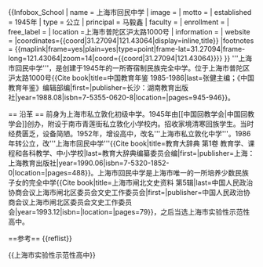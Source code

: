 {{Infobox_School
| name = 上海市回民中学
| image = 
| motto = 
| established = 1945年
| type = 公立
| principal = 马毅鑫
| faculty = 
| enrollment = 
| free_label = 
| location =上海市普陀区沪太路1000号
| information = 
| website =
|coordinates={{coord|31.27094|121.43064|display=inline,title}}
|footnotes  = {{maplink|frame=yes|plain=yes|type=point|frame-lat=31.27094|frame-long=121.43064|zoom=14|coord={{coord|31.27094|121.43064}}}}
}}
'''上海市回民中学'''，是创建于1945年的一所寄宿制民族完全中学。位于上海市普陀区沪太路1000号<ref>{{Cite book|title=中国教育年鉴 1985-1986|last=张健主编；《中国教育年鉴》编辑部编|first=|publisher=长沙：湖南教育出版社|year=1988.08|isbn=7-5355-0620-8|location=|pages=945-946}}</ref>。

== 沿革 ==
前身为上海市私立敦化初级中学。1945年由[[中国回教学会|中国回教学会]]创办，附设于南市青莲街私立敦化小学校内。招收家境清寒回族学生。当时经费匮乏，设备简陋。1952年，增设高中，改名'''上海市私立敦化中学'''。1986年转公立，改'''上海市回民中学'''<ref>{{Cite book|title=教育大辞典 第1卷 教育学、课程和各科教学、中小学校|last=教育大辞典编纂委员会编|first=|publisher=上海：上海教育出版社|year=1990.06|isbn=7-5320-1852-0|location=|pages=488}}</ref>。上海市回民中学是上海市唯一的一所培养少数民族子女的完全中学<ref>{{Cite book|title=上海市闸北文史资料 第5辑|last=中国人民政治协商会议上海市闸北区委员会文史工作委员会|first=|publisher=中国人民政治协商会议上海市闸北区委员会文史工作委员会|year=1993.12|isbn=|location=|pages=79}}</ref>，之后当选上海市实验性示范性高中。

==参考==
{{reflist}}

{{上海市实验性示范性高中}}